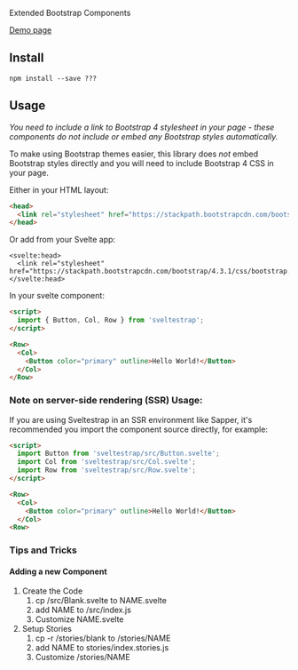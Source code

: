 Extended Bootstrap Components

[Demo page](https://fantasyui.com)

## Install

`npm install --save ???`

## Usage

_You need to include a link to Bootstrap 4 stylesheet in your page - these components do not include or embed any Bootstrap styles automatically._

To make using Bootstrap themes easier, this library does _not_ embed Bootstrap styles directly and you will need to include Bootstrap 4 CSS in your page.

Either in your HTML layout:

```html
<head>
  <link rel="stylesheet" href="https://stackpath.bootstrapcdn.com/bootstrap/4.3.1/css/bootstrap.min.css">
</head>
```

Or add from your Svelte app:

```
<svelte:head>
  <link rel="stylesheet" href="https://stackpath.bootstrapcdn.com/bootstrap/4.3.1/css/bootstrap.min.css">
</svelte:head>
```

In your svelte component:

```html
<script>
  import { Button, Col, Row } from 'sveltestrap';
</script>

<Row>
  <Col>
    <Button color="primary" outline>Hello World!</Button>
  </Col>
</Row>
```

### Note on server-side rendering (SSR) Usage:

If you are using Sveltestrap in an SSR environment like Sapper,
it's recommended you import the component source directly, for example:

```html
<script>
  import Button from 'sveltestrap/src/Button.svelte';
  import Col from 'sveltestrap/src/Col.svelte';
  import Row from 'sveltestrap/src/Row.svelte';
</script>

<Row>
  <Col>
    <Button color="primary" outline>Hello World!</Button>
  </Col>
<Row>
```

### Tips and Tricks

#### Adding a new Component
1. Create the Code
    1. cp /src/Blank.svelte to NAME.svelte
    2. add NAME to /src/index.js
    3. Customize NAME.svelte
2.  Setup Stories
    1. cp -r /stories/blank to /stories/NAME
    2. add NAME to stories/index.stories.js
    3. Customize /stories/NAME
